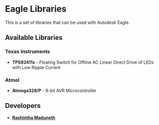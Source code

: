 ﻿# Eagle Libraries
This is a set of libraries that can be used with Autodesk Eagle.

## Available Libraries

### Texas Instruments
* **TPS92411x** - Floating Switch for Offline AC Linear Direct Drive of LEDs with Low Ripple Current

### Atmel
* **Atmega328/P** - 8-bit AVR Microcontroller

## Developers
* **[Rashintha Maduneth](https://www.facebook.com/Rashintha)**